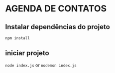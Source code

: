 <h1 text-align: center> AGENDA DE CONTATOS </h1>

## Instalar dependências do projeto
`npm install`

## iniciar projeto
`node index.js` or `nodemon index.js`
